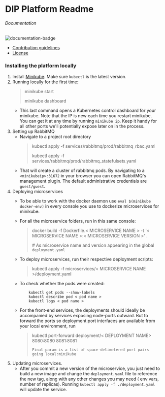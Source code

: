 # DIP Platform Readme

###### Documentation
![documentation-badge](https://img.shields.io/badge/Documentation-6.19%25%20%287%2F113%29-red.svg)

* [Contribution guidelines](CONTRIBUTION.md)
* [License](LICENSE)

### Installing the platform locally

1. Install [Minikube](https://kubernetes.io/docs/tasks/tools/install-minikube/). Make sure `kubectl` 
is the latest version.
2. Running locally for the first time:
    > minikube start  
    >
    > minikube dashboard
    * This last command opens a Kubernetes control dashboard for your minikube. 
    Note that the IP is new each time you restart minikube. You can get it at any time by running `minikube ip`.
    Keep it handy for all other ports we'll potentially expose later on in the process.
3. Setting up RabbitMQ    
    * Navigate to a project root directory
         > kubectl apply -f services/rabbitmq/prod/rabbitmq_rbac.yaml
         >
         > kubectl apply -f services/rabbitmq/prod/rabbitmq_statefulsets.yaml
    * That will create a cluster of rabbitmq pods. By navigating to a `<minikubeip>:31672` in your browser you can
    open RabbitMQ's management plugin. The default administrative credentials are `guest/guest`.
4. Deploying microservices    
    * To be able to work with the docker daemon use `eval $(minikube docker-env)` in 
    every console you use to dockerize microservices for minikube. 
    * For all the microservice folders, run in this same console:
        > docker build -f Dockerfile.< MICROSERVICE NAME > -t '< MICROSERVICE NAME >:< MICROSERVICE VERSION >' .
        >
        > \# As microservice name and version appearing in the global `deployment.yaml`
    * To deploy microservices, run their respective deployment scripts:
        > kubectl apply -f microservices/< MICROSERVICE NAME >/deployment.yaml
    * To check whether the pods were created:
    
              kubectl get pods --show-labels    
              kubectl describe pod < pod name >
              kubectl logs < pod name >
    * For the front-end services, the deployments should ideally be accompanied by services exposing node-ports outward.
    But to forward the ports so deployment port interfaces are available from your local environment, run
        > kubectl port-forward deployment/< DEPLOYMENT NAME> 8080:8080 8081:8081
        >
        > `Final param is a list of space-delimetered port pairs going local:minikube`
5. Updating microservices. 
    * After you commit a new version of the microservice, you just need to build a new image and change the 
      `deployment.yaml` file to reference the new tag, along with any other changes you may need ( env vars, number of replicas). 
      Running `kubectl apply -f ./deployment.yaml` will update the service. 
